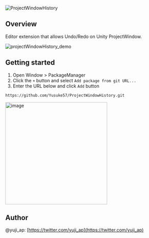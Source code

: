 ![ProjectWindowHistory](https://github.com/Yusuke57/ProjectWindowHistory/assets/27964732/676088db-2202-40d9-a44b-a4db8cb38d9c)

## Overview
Editor extension that allows Undo/Redo on Unity ProjectWindow.

![projectWindowHistory_demo](https://github.com/Yusuke57/ProjectWindowHistory/assets/27964732/9bd46aff-500c-4bc8-8087-e2f9010c2a43)

## Getting started
1. Open Window > PackageManager
2. Click the `+` button and select `Add package from git URL...`
3. Enter the URL below and click `Add` button

```
https://github.com/Yusuke57/ProjectWindowHistory.git
```

<img width="318" alt="image" src="https://github.com/Yusuke57/ProjectWindowHistory/assets/27964732/94745d5b-2329-43a5-b3ab-f314f8194a4c">

## Author
@yuji_ap: [https://twitter.com/yuji_ap](https://twitter.com/yuji_ap)
